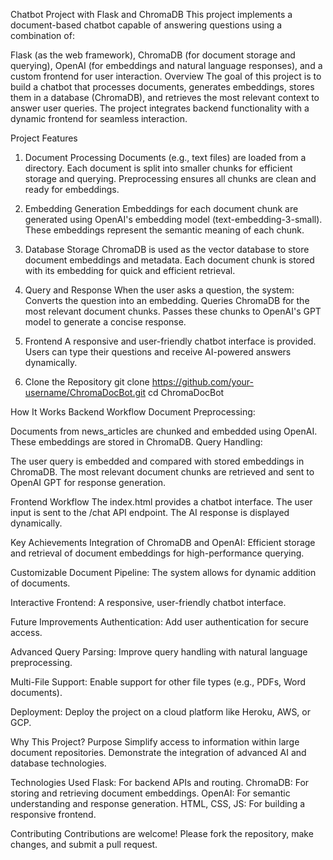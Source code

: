 Chatbot Project with Flask and ChromaDB
This project implements a document-based chatbot capable of answering questions using a combination of:

Flask (as the web framework),
ChromaDB (for document storage and querying),
OpenAI (for embeddings and natural language responses),
and a custom frontend for user interaction.
Overview
The goal of this project is to build a chatbot that processes documents, generates embeddings, stores them in a database (ChromaDB), and retrieves the most relevant context to answer user queries. The project integrates backend functionality with a dynamic frontend for seamless interaction.

Project Features
1. Document Processing
Documents (e.g., text files) are loaded from a directory.
Each document is split into smaller chunks for efficient storage and querying.
Preprocessing ensures all chunks are clean and ready for embeddings.
2. Embedding Generation
Embeddings for each document chunk are generated using OpenAI's embedding model (text-embedding-3-small).
These embeddings represent the semantic meaning of each chunk.
3. Database Storage
ChromaDB is used as the vector database to store document embeddings and metadata.
Each document chunk is stored with its embedding for quick and efficient retrieval.
4. Query and Response
When the user asks a question, the system:
Converts the question into an embedding.
Queries ChromaDB for the most relevant document chunks.
Passes these chunks to OpenAI's GPT model to generate a concise response.
5. Frontend
A responsive and user-friendly chatbot interface is provided.
Users can type their questions and receive AI-powered answers dynamically.

1. Clone the Repository
git clone https://github.com/your-username/ChromaDocBot.git
cd ChromaDocBot

How It Works
Backend Workflow
Document Preprocessing:

Documents from news_articles are chunked and embedded using OpenAI.
These embeddings are stored in ChromaDB.
Query Handling:

The user query is embedded and compared with stored embeddings in ChromaDB.
The most relevant document chunks are retrieved and sent to OpenAI GPT for response generation.

Frontend Workflow
The index.html provides a chatbot interface.
The user input is sent to the /chat API endpoint.
The AI response is displayed dynamically.

Key Achievements
Integration of ChromaDB and OpenAI:
Efficient storage and retrieval of document embeddings for high-performance querying.

Customizable Document Pipeline:
The system allows for dynamic addition of documents.

Interactive Frontend:
A responsive, user-friendly chatbot interface.

Future Improvements
Authentication:
Add user authentication for secure access.

Advanced Query Parsing:
Improve query handling with natural language preprocessing.

Multi-File Support:
Enable support for other file types (e.g., PDFs, Word documents).

Deployment:
Deploy the project on a cloud platform like Heroku, AWS, or GCP.

Why This Project?
Purpose
Simplify access to information within large document repositories.
Demonstrate the integration of advanced AI and database technologies.

Technologies Used
Flask: For backend APIs and routing.
ChromaDB: For storing and retrieving document embeddings.
OpenAI: For semantic understanding and response generation.
HTML, CSS, JS: For building a responsive frontend.

Contributing
Contributions are welcome! Please fork the repository, make changes, and submit a pull request.



